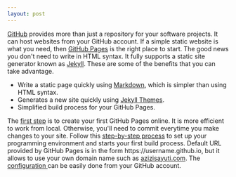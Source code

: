 ```yaml
---
layout: post
---
```


<a href="https://github.com/" target="_blank" rel="noopener">GitHub</a> provides more than just a repository for your software projects. It can host websites  from your GitHub account. If a simple static website is what you need, then <a href="https://pages.github.com/" target="_blank" rel="noopener">GitHub Pages</a> is the right place to start. The good news you don't need to write in HTML syntax. It fully supports a static site generator known as <a href="https://github.com/jekyll/jekyll" target="_blank" rel="noopener">Jekyll</a>. These are some of the benefits that you can take advantage.
<ul>
	<li>Write a static page quickly using <a href="https://help.github.com/articles/markdown-basics" target="_blank" rel="noopener">Markdown</a>, which is simpler than using HTML syntax.</li>
	<li>Generates a new site quickly using <a href="https://help.github.com/articles/creating-a-github-pages-site-with-the-jekyll-theme-chooser" target="_blank" rel="noopener">Jekyll Themes</a>.</li>
	<li>Simplified build process for your GitHub Pages.</li>
</ul>
The <a href="https://pages.github.com/" target="_blank" rel="noopener">first step</a> is to create your first GitHub Pages online. It is more efficient to work from local. Otherwise, you'll need to commit everytime you make changes to your site. Follow this <a href="http://jekyll-windows.juthilo.com/" target="_blank" rel="noopener">step-by-step process</a> to set up your programming environment and starts your first build process. Default URL provided by GitHub Pages is in the form https://username.github.io, but it allows to use your own domain name such as <a href="http://azizisayuti.com" target="_blank" rel="noopener">azizisayuti.com</a>. The <a href="https://help.github.com/articles/quick-start-setting-up-a-custom-domain/" target="_blank" rel="noopener">configuration </a>can be easily done from your GitHub account.